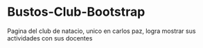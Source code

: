 
# Bustos-Club-Bootstrap
Pagina del club de natacio, unico en carlos paz, logra mostrar sus actividades con sus docentes
